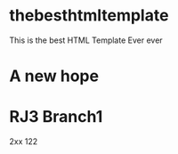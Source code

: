 # thebesthtmltemplate
This is the best HTML Template Ever ever

# A new hope

# RJ3 Branch1

2xx
122
